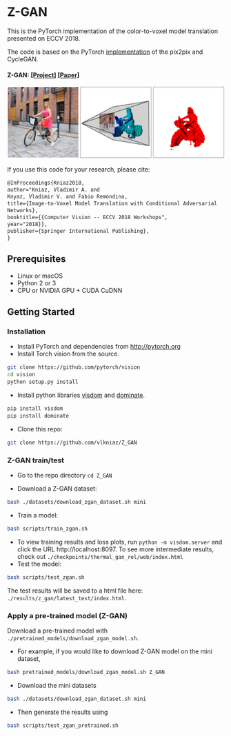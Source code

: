 

# Z-GAN
This is the PyTorch implementation of the color-to-voxel model translation presented on ECCV 2018.

The code is based on the PyTorch [implementation](https://github.com/junyanz/pytorch-CycleGAN-and-pix2pix) of the pix2pix and CycleGAN.

#### Z-GAN: [[Project]](http://www.zefirus.org/Z_GAN) [[Paper]](http://cmp.felk.cvut.cz/sixd/workshop_2018/)
<img src="imgs/VoxelCity.jpg" width="900"/>

If you use this code for your research, please cite:

```
@InProceedings{Kniaz2018,
author="Kniaz, Vladimir A. and
Knyaz, Vladimir V. and Fabio Remondino,
title={Image-to-Voxel Model Translation with Conditional Adversarial Networks},
booktitle={{Computer Vision -- ECCV 2018 Workshops",
year="2018}},
publisher={Springer International Publishing},
}
```

## Prerequisites
- Linux or macOS
- Python 2 or 3
- CPU or NVIDIA GPU + CUDA CuDNN

## Getting Started
### Installation
- Install PyTorch and dependencies from http://pytorch.org
- Install Torch vision from the source.
```bash
git clone https://github.com/pytorch/vision
cd vision
python setup.py install
```
- Install python libraries [visdom](https://github.com/facebookresearch/visdom) and [dominate](https://github.com/Knio/dominate).
```bash
pip install visdom
pip install dominate
```
- Clone this repo:
```bash
git clone https://github.com/vlkniaz/Z_GAN
```

### Z-GAN train/test
- Go to the repo directory
```cd Z_GAN```

- Download a Z-GAN dataset:
```bash
bash ./datasets/download_zgan_dataset.sh mini
```
- Train a model:
```bash
bash scripts/train_zgan.sh
```
- To view training results and loss plots, run `python -m visdom.server` and click the URL http://localhost:8097. To see more intermediate results, check out `./checkpoints/thermal_gan_rel/web/index.html`
- Test the model:
```bash
bash scripts/test_zgan.sh
```
The test results will be saved to a html file here: `./results/z_gan/latest_test/index.html`.

### Apply a pre-trained model (Z-GAN)

Download a pre-trained model with `./pretrained_models/download_zgan_model.sh`.

- For example, if you would like to download Z-GAN model on the mini dataset,
```bash
bash pretrained_models/download_zgan_model.sh Z_GAN
```

- Download the mini datasets
```bash
bash ./datasets/download_zgan_dataset.sh mini
```
- Then generate the results using
```bash
bash scripts/test_zgan_pretrained.sh
```

